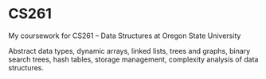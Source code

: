 # CS261
My coursework for CS261 – Data Structures at Oregon State University

Abstract data types, dynamic arrays, linked lists, trees and graphs, binary search trees, hash tables, storage management, complexity analysis of data structures.
